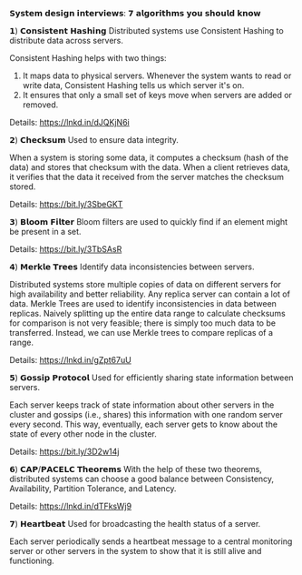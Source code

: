 𝗦𝘆𝘀𝘁𝗲𝗺 𝗱𝗲𝘀𝗶𝗴𝗻 𝗶𝗻𝘁𝗲𝗿𝘃𝗶𝗲𝘄𝘀: 𝟳 𝗮𝗹𝗴𝗼𝗿𝗶𝘁𝗵𝗺𝘀 𝘆𝗼𝘂 𝘀𝗵𝗼𝘂𝗹𝗱 𝗸𝗻𝗼𝘄

𝟭) 𝗖𝗼𝗻𝘀𝗶𝘀𝘁𝗲𝗻𝘁 𝗛𝗮𝘀𝗵𝗶𝗻𝗴
Distributed systems use Consistent Hashing to distribute data across servers. 

Consistent Hashing helps with two things:
1. It maps data to physical servers. Whenever the system wants to read or write data, Consistent Hashing tells us which server it's on.
2. It ensures that only a small set of keys move when servers are added or removed.
 
Details: https://lnkd.in/dJQKjN6i
 
𝟮) 𝗖𝗵𝗲𝗰𝗸𝘀𝘂𝗺
Used to ensure data integrity. 

When a system is storing some data, it computes a checksum (hash of the data) and stores that checksum with the data. When a client retrieves data, it verifies that the data it received from the server matches the checksum stored.
 
Details: https://bit.ly/3SbeGKT
 
𝟯) 𝗕𝗹𝗼𝗼𝗺 𝗙𝗶𝗹𝘁𝗲𝗿
Bloom filters are used to quickly find if an element might be present in a set.
 
Details: https://bit.ly/3TbSAsR
  
𝟰) 𝗠𝗲𝗿𝗸𝗹𝗲 𝗧𝗿𝗲𝗲𝘀
Identify data inconsistencies between servers.
 
Distributed systems store multiple copies of data on different servers for high availability and better reliability. Any replica server can contain a lot of data. Merkle Trees are used to identify inconsistencies in data between replicas. Naively splitting up the entire data range to calculate checksums for comparison is not very feasible; there is simply too much data to be transferred. Instead, we can use Merkle trees to compare replicas of a range.
 
Details: https://lnkd.in/gZpt67uU
 
𝟱) 𝗚𝗼𝘀𝘀𝗶𝗽 𝗣𝗿𝗼𝘁𝗼𝗰𝗼𝗹
Used for efficiently sharing state information between servers. 

Each server keeps track of state information about other servers in the cluster and gossips (i.e., shares) this information with one random server every second. This way, eventually, each server gets to know about the state of every other node in the cluster.
 
Details: https://bit.ly/3D2w14j
 
𝟲) 𝗖𝗔𝗣/𝗣𝗔𝗖𝗘𝗟𝗖 𝗧𝗵𝗲𝗼𝗿𝗲𝗺𝘀
With the help of these two theorems, distributed systems can choose a good balance between Consistency, Availability, Partition Tolerance, and Latency.
 
Details: https://lnkd.in/dTFksWj9
 
𝟳) 𝗛𝗲𝗮𝗿𝘁𝗯𝗲𝗮𝘁
Used for broadcasting the health status of a server. 

Each server periodically sends a heartbeat message to a central monitoring server or other servers in the system to show that it is still alive and functioning.
